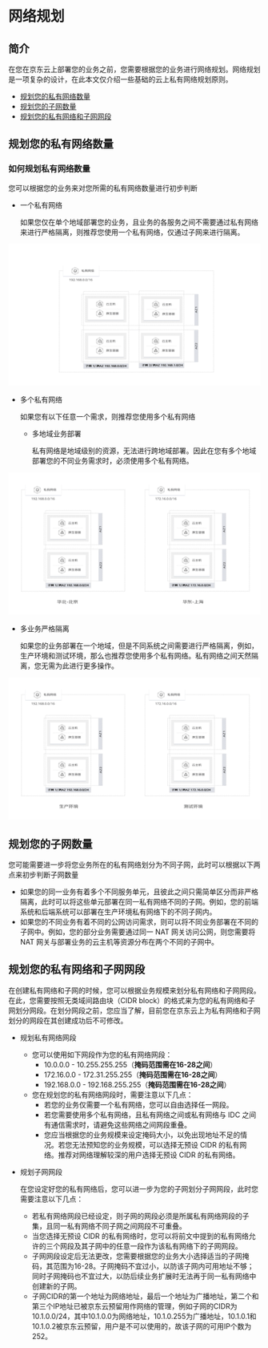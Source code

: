 # 网络规划

## 简介

在您在京东云上部署您的业务之前，您需要根据您的业务进行网络规划。网络规划是一项复杂的设计，在此本文仅介绍一些基础的云上私有网络规划原则。

- [规划您的私有网络数量](Networking-Planning#VPC-Planning)
- [规划您的子网数量](Networking-Planning#Subnet-Planning)
- [规划您的私有网络和子网网段](Networking-Planning#CIDR-Planning)

## 规划您的私有网络数量
<div id="VPC-Planning"></div>

### 如何规划私有网络数量

您可以根据您的业务来对您所需的私有网络数量进行初步判断

- 一个私有网络

  如果您仅在单个地域部署您的业务，且业务的各服务之间不需要通过私有网络来进行严格隔离，则推荐您使用一个私有网络，仅通过子网来进行隔离。

![Single-VPC](/image/Networking/Virtual-Private-Cloud/Getting-Started/Network-Planning/Single-VPC.PNG)

- 多个私有网络

  如果您有以下任意一个需求，则推荐您使用多个私有网络

  - 多地域业务部署

    私有网络是地域级别的资源，无法进行跨地域部署。因此在您有多个地域部署您的不同业务需求时，必须使用多个私有网络。

![Multi-VPC-in-Different-Regions](/image/Networking/Virtual-Private-Cloud/Getting-Started/Network-Planning/Multi-VPC-in-Different-Regions.PNG)

  - 多业务严格隔离
  
    如果您的业务部署在一个地域，但是不同系统之间需要进行严格隔离，例如，生产环境和测试环境，那么也推荐您使用多个私有网络。私有网络之间天然隔离，您无需为此进行更多操作。
    

![Multi-VPC-for-Different-Businesses](/image/Networking/Virtual-Private-Cloud/Getting-Started/Network-Planning/Multi-VPC-for-Different-Businesses.PNG)


## 规划您的子网数量
<div id="Subnet-Planning"></div>
您可能需要进一步将您业务所在的私有网络划分为不同子网，此时可以根据以下两点来初步判断子网数量

- 如果您的同一业务有着多个不同服务单元，且彼此之间只需简单区分而非严格隔离，此时可以将这些单元部署在同一私有网络不同的子网。例如，您的前端系统和后端系统可以部署在生产环境私有网络下的不同子网内。
- 如果您的不同业务有着不同的公网访问需求，则可以将不同业务部署在不同的子网中。例如，您的部分业务需要通过同一 NAT 网关访问公网，则您需要将 NAT 网关与部署业务的云主机等资源分布在两个不同的子网中。

## 规划您的私有网络和子网网段
<div id="CIDR-Planning"></div>
在创建私有网络和子网的时候，您可以根据业务规模来划分私有网络和子网网段。在此，您需要按照无类域间路由块（CIDR block）的格式来为您的私有网络和子网划分网段。在划分网段之前，您应当了解，目前您在京东云上为私有网络和子网划分的网段在其创建成功后不可修改。

- 规划私有网络网段
  - 您可以使用如下网段作为您的私有网络网段：
    - 10.0.0.0 - 10.255.255.255（**掩码范围需在16-28之间**）
    - 172.16.0.0 - 172.31.255.255（**掩码范围需在16-28之间**）
    - 192.168.0.0 - 192.168.255.255（**掩码范围需在16-28之间**）
  - 您在规划您的私有网络网段时，需要注意以下几点：
    - 若您的业务仅需要一个私有网络，您可以自由选择任一网段。
    - 若您需要使用多个私有网络，且私有网络之间或私有网络与 IDC 之间有通信需求时，请避免这些网络之间网段重叠。
    - 您应当根据您的业务规模来设定掩码大小，以免出现地址不足的情况。若您无法预知您的业务规模，可以选择无预设 CIDR 的私有网络。推荐对网络理解较深的用户选择无预设 CIDR 的私有网络。
  
- 规划子网网段

  在您设定好您的私有网络后，您可以进一步为您的子网划分子网网段，此时您需要注意以下几点：

  - 若私有网络网段已经设定，则子网的网段必须是所属私有网络网段的子集，且同一私有网络不同子网之间网段不可重叠。
  - 当您选择无预设 CIDR 的私有网络时，您可以将前文中提到的私有网络允许的三个网段及其子网中的任意一段作为该私有网络下的子网网段。
  - 子网网段设定后无法更改，您需要根据您的业务大小选择适当的子网掩码，其范围为16-28。子网掩码不宜过小，以防该子网内可用地址不够；同时子网掩码也不宜过大，以防后续业务扩展时无法再于同一私有网络中创建新的子网。
  - 子网CIDR的第一个地址为网络地址，最后一个地址为广播地址，第二个和第三个IP地址已被京东云预留用作网络的管理，例如子网的CIDR为10.1.0.0/24，其中10.1.0.0为网络地址，10.1.0.255为广播地址，10.1.0.1和10.1.0.2被京东云预留，用户是不可以使用的，故该子网的可用IP个数为252。
